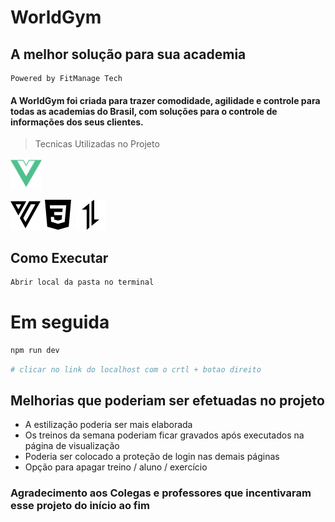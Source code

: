 # WorldGym 
## A melhor solução para sua academia

    Powered by FitManage Tech
#### A WorldGym foi criada para trazer comodidade, agilidade e controle para todas as academias do Brasil, com soluções para o controle de informações dos seus clientes.

>Tecnicas Utilizadas no Projeto
<img src="/FitManageTech/public/svg/vuedotjs-color.svg" alt="Vuejs" width="50">

![Vuetify](/FitManageTech/public/svg/vuetify.svg)
![CSS](/FitManageTech/public/svg/css3.svg)
![Axios](/FitManageTech/public/svg/axios.svg)



## Como Executar
```sh
Abrir local da pasta no terminal
```

# Em seguida

```sh
npm run dev
```



```sh
# clicar no link do localhost com o crtl + botao direito
```





## Melhorias que poderiam ser efetuadas no projeto

- A estilização poderia ser mais elaborada
- Os treinos da semana poderiam ficar gravados após executados na página de visualização
- Poderia ser colocado a proteção de login nas demais páginas
- Opção para apagar treino / aluno / exercício 

### Agradecimento aos Colegas e professores que incentivaram esse projeto do início ao fim 